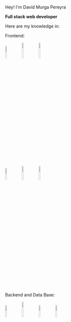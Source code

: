 Hey! I'm David Murga Pereyra 

<strong>Full stack web developer</strong>

Here are my knowledge in: 


Frontend:

<p>
  <code><img width="10%" src="https://www.vectorlogo.zone/logos/w3_html5/w3_html5-ar21.svg"></code>
  <code><img width="10%" height="50px" src="https://github.com/WanCirone/wancirone/blob/main/logos/1200px-Devicon-css3-plain.svg.png"></code>
  <code><img width="10%" height="50px" src="https://github.com/WanCirone/wancirone/blob/main/logos/javascript-1.svg"></code>
  <br />
  <code><img width="10%" src="https://www.vectorlogo.zone/logos/reactjs/reactjs-ar21.svg"></code>
  <code><img width="10%" height="45" src="https://cdn.worldvectorlogo.com/logos/redux.svg"></code>
   <code><img width="10%" height="45" src="https://cdn.worldvectorlogo.com/logos/bootstrap-4.svg"></code>
  
  Backend and Data Base:
  
  <code><img width="10%" src="https://www.vectorlogo.zone/logos/nodejs/nodejs-ar21.svg"></code>
  <code><img  width="10%" height="50px" src="https://github.com/WanCirone/wancirone/blob/main/logos/expressjs.svg"></code>
  <code><img width="10%" src="https://www.vectorlogo.zone/logos/postgresql/postgresql-ar21.svg"></code>
  <code><img width="10%" src="https://www.vectorlogo.zone/logos/sequelizejs/sequelizejs-ar21.svg"></code>
  <br />
</p>

